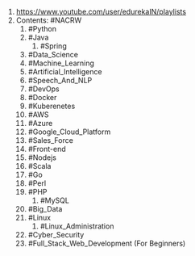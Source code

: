 1. https://www.youtube.com/user/edurekaIN/playlists
2. Contents: #NACRW 
	1. #Python 
	2. #Java 
		1. #Spring 
	3. #Data_Science 
	4. #Machine_Learning 
	5. #Artificial_Intelligence 
	6. #Speech_And_NLP 
	7. #DevOps 
	8. #Docker 
	9. #Kuberenetes 
	10. #AWS 
	11. #Azure
	12. #Google_Cloud_Platform
	13. #Sales_Force
	14. #Front-end 
	15. #Nodejs 
	16. #Scala 
	17. #Go 
	18. #Perl 
	19. #PHP 
		1. #MySQL 
	20. #Big_Data
	21. #Linux 
		1. #Linux_Administration 
	22. #Cyber_Security 
	23. #Full_Stack_Web_Development  (For Beginners)